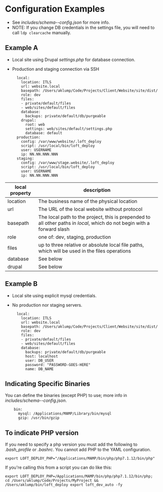 # Configuration Examples

* See _includes/schema--config.json_ for more info.
* NOTE: If you change DB credentials in the settings file, you will need to call `ldp clearcache` manually.

## Example A

* Local site using Drupal _settings.php_ for database connection.
* Production and staging connection via SSH

        local:
          location: ITLS
          url: website.local
          basepath: /Users/aklump/Code/Projects/Client/Website/site/dist/
          role: dev
          files:
          - private/default/files
          - web/sites/default/files
          database:
            backups: private/default/db/purgeable
          drupal:
            root: web
            settings: web/sites/default/settings.php
            database: default
        production:
          config: /var/www/website/.loft_deploy
          script: /usr/local/bin/loft_deploy
          user: USERNAME
          ip: NN.NN.NNN.NNN
        staging:
          config: /var/www/stage.website/.loft_deploy
          script: /usr/local/bin/loft_deploy
          user: USERNAME
          ip: NN.NN.NNN.NNN

| local property | description |
|----------|----------|
| location | The business name of the physical location |
| url | The URL of the local website without protocol |
| basepath | The local path to the project, this is prepended to all other paths in _local_, which do not begin with a forward slash |
| role | one of: dev, staging, production |
| files | up to three relative or absolute local file paths, which will be used in the files operations |
| database | See below |
| drupal | See below |

## Example B

* Local site using explicit mysql credentials.
* No production nor staging servers.

        local:
          location: ITLS
          url: website.local
          basepath: /Users/aklump/Code/Projects/Client/Website/site/dist/
          role: dev
          files:
          - private/default/files
          - web/sites/default/files
          database:
            backups: private/default/db/purgeable
            host: localhost
            user: DB_USER
            password: "PASSWORD-GOES-HERE"
            name: DB_NAME

## Indicating Specific Binaries

You can define the binaries (except PHP) to use; more info in _includes/schema--config.json_.

        bin:
          mysql: /Applications/MAMP/Library/bin/mysql
          gzip: /usr/bin/gzip

## To indicate PHP version

If you need to specify a php version you must add the following to _.bash_profile_ or _.bashrc_.  You cannot add PHP to the YAML configuration.

    export LOFT_DEPLOY_PHP="/Applications/MAMP/bin/php/php7.1.12/bin/php"
    
If you're calling this from a script you can do like this:

    export LOFT_DEPLOY_PHP=/Applications/MAMP/bin/php/php7.1.12/bin/php; cd /Users/aklump/Code/Projects/MyProject && /Users/aklump/bin/loft_deploy export loft_dev_auto -fy
